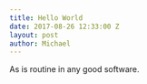 ```yaml
---
title: Hello World
date: 2017-08-26 12:33:00 Z
layout: post
author: Michael
---
```


As is routine in any good software.